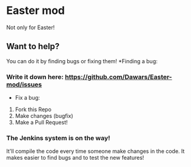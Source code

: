 Easter mod
====

Not only for Easter!

Want to help?
-------------
You can do it by finding bugs or fixing them!
*Finding a bug:

### Write it down here: https://github.com/Dawars/Easter-mod/issues

* Fix a bug:
1. Fork this Repo
2. Make changes (bugfix)
3. Make a Pull Request!


### The Jenkins system is on the way!
It'll compile the code every time someone make changes in the code.
It makes easier to find bugs and to test the new features!
